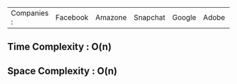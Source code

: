 <table>
  <tr>
    <td>Companies : </td>
    <td>Facebook</td>
    <td>Amazone</td>
    <td>Snapchat</td>
    <td>Google</td>
    <td>Adobe</td>
    <td>Uber</td>
  </tr>
</table>

<h2>Time Complexity : O(n)</h2>
<h2>Space Complexity : O(n)</h2>
